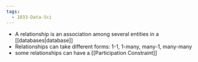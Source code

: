 ```yaml
---
tags:
  - 1033-Data-Sci
---
```

- A relationship is an association among several entities in a [[databases|database]]
- Relationships can take different forms: 1-1, 1-many, many-1, many-many
- some relationships can have a [[Participation Constraint]]